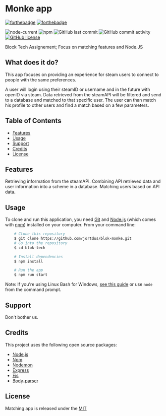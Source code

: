 # Monke app

[![forthebadge](https://forthebadge.com/images/badges/built-with-love.svg)](https://forthebadge.com)
[![forthebadge](https://forthebadge.com/images/badges/check-it-out.svg)](https://forthebadge.com)

![node-current](https://img.shields.io/node/v/npm)
![npm](https://img.shields.io/npm/v/npm)
![GitHub last commit](https://img.shields.io/github/last-commit/jortdus/blok-monke)
![GitHub commit activity](https://img.shields.io/github/commit-activity/m/jortdus/blok-monke)
[![GitHub license](https://img.shields.io/github/license/jortdus/blok-monke)](https://github.com/jortdus/blok-monke/blob/main/LICENSE)

Block Tech Assignement; Focus on matching features and Node.JS

## What does it do?
This app focuses on providing an experience for steam users to connect to people with the same preferences. 

A user will login using their steamID or username and in the future with openID via steam. Data retrieved from the steamAPI will be filtered and send to a database and matched to that specific user. The user can than match his profile to other users and find a match based on a few parameters. 

## Table of Contents
* [Features](#features)
* [Usage](#usage)
* [Support](#support)
* [Credits](#credits)
* [License](#license)

## Features
Retrieving information from the steamAPI.
Combining API retrieved data and user information into a scheme in a database.
Matching users based on API data.

## Usage
To clone and run this application, you need [Git](https://git-scm.com/) and [Node.js](https://nodejs.org/en/) (which comes with [npm](https://www.npmjs.com/)) installed on your computer. From your command line:

```bash
    # Clone this repository
    $ git clone https://github.com/jortdus/blok-monke.git
    # Go into the repository
    $ cd blok-tech

    # Install dependencies
    $ npm install

    # Run the app
    $ npm run start
```

Note: If you're using Linux Bash for Windows, [see this guide](https://www.howtogeek.com/261575/how-to-run-graphical-linux-desktop-applications-from-windows-10s-bash-shell/) or use `node` from the command prompt.

## Support
Don't bother us.

## Credits
This project uses the following open source packages:

+ [Node.js](https://nodejs.org/en/)
+ [Npm](https://www.npmjs.com/)
+ [Nodemon](https://nodemon.io/)
+ [Express](http://expressjs.com/)
+ [Ejs](http://ejs.co/)
+ [Body-parser](https://www.npmjs.com/package/body-parser)

## License
Matching app is released under the [MIT](https://github.com/jortdus/blok-monke/blob/main/LICENSE)
